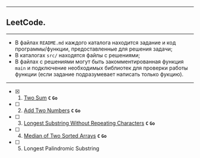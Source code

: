 ___
## LeetCode. 
___

* В файлах `README.md` каждого каталога находится задание и код программы/функции, предоставленные для решения задачи;
* В каталогах `src/` находятся файлы с решениями;
* В файлах с решениями могут быть закомментированная функция `main` и подключение необходимых библиотек для проверки работы функции (если задание подразумевает написать только фукцию).

---

- [x] 001. [Two Sum](https://github.com/BalamutAndrey/LeetCode-task/tree/main/001.%20Two%20Sum) **`C` `Go`**
- [ ] 002. [Add Two Numbers](https://github.com/BalamutAndrey/LeetCode-task/tree/main/002.%20Add%20Two%20Numbers) **`C` `Go`**
- [ ] 003. [Longest Substring Without Repeating Characters](https://github.com/BalamutAndrey/LeetCode-task/tree/main/003.%20Longest%20Substring%20Without%20Repeating%20Characters) **`C` `Go`**
- [ ] 004. [Median of Two Sorted Arrays](https://github.com/BalamutAndrey/LeetCode-task/tree/main/004.%20Median%20of%20Two%20Sorted%20Arrays) **`C` `Go`**
- [ ] 5. Longest Palindromic Substring